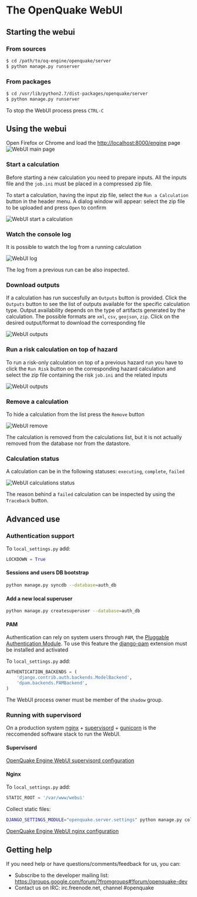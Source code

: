 # The OpenQuake WebUI

## Starting the webui
### From sources
```bash
$ cd /path/to/oq-engine/openquake/server
$ python manage.py runserver
```

### From packages
```bash
$ cd /usr/lib/python2.7/dist-packages/openquake/server
$ python manage.py runserver
```

To stop the WebUI process press `CTRL-C`

## Using the webui

Open Firefox or Chrome and load the [http://localhost:8000/engine](http://localhost:8000/engine) page
![WebUI main page](../img/WebUI-main.png)

### Start a calculation

Before starting a new calculation you need to prepare inputs. All the inputs file and the `job.ini` must be placed in a compressed zip file.

To start a calculation, having the input zip file, select the `Run a Calculation` button in the header menu. A dialog window will appear: select the zip file to be uploaded and press `Open` to confirm

![WebUI start a calculation](../img/WebUI-run.gif)

### Watch the console log

It is possible to watch the log from a running calculation

![WebUI log](../img/WebUI-log.gif)

The log from a previous run can be also inspected.

### Download outputs

If a calculation has run succesfully an `Outputs` button is provided. Click the `Outputs` button to see the list of outputs available for the specific calculation type.
Output availability depends on the type of artifacts generated by the calculation. The possible formats are `xml`, `csv`, `geojson`, `zip`. Click on the desired output/format to download the corresponding file

![WebUI outputs](../img/WebUI-outputs.gif)

### Run a risk calculation on top of hazard

To run a risk-only calculation on top of a previous hazard run you have to click the `Run Risk` button on the corresponding hazard calculation and select the zip file containing the risk `job.ini` and the related inputs

![WebUI outputs](../img/WebUI-risk.gif)

### Remove a calculation

To hide a calculation from the list press the `Remove` button

![WebUI remove](../img/WebUI-remove.gif)

The calculation is removed from the calculations list, but it is not actually removed from the database nor from the datastore.

### Calculation status

A calculation can be in the following statuses: `executing`, `complete`, `failed`

![WebUI calculations status](../img/WebUI-status.png)

The reason behind a `failed` calculation can be inspected by using the `Traceback` button.

## Advanced use
### Authentication support
To `local_settings.py` add:
```python
LOCKDOWN = True
```
#### Sessions and users DB bootstrap
```bash
python manage.py syncdb --database=auth_db
```

#### Add a new local superuser
```bash
python manage.py createsuperuser --database=auth_db
```

#### PAM
Authentication can rely on system users through `PAM`, the [Pluggable Authentication Module](https://en.wikipedia.org/wiki/Pluggable_authentication_module). To use this feature the [django-pam](https://github.com/tehmaze/django-pam) extension must be installed and activated

To `local_settings.py` add:

```python
AUTHENTICATION_BACKENDS = (
    'django.contrib.auth.backends.ModelBackend',
    'dpam.backends.PAMBackend',
)
```
The WebUI process owner must be member of the `shadow` group.

### Running with supervisord

On a production system [nginx](http://nginx.org/en/) + [supervisord](http://supervisord.org/) + [gunicorn](http://gunicorn.org/) is the reccomended software stack to run the WebUI.

#### Supervisord
[OpenQuake Engine WebUI supervisord configuration](supervisord.md)

#### Nginx
To `local_settings.py` add:

```python
STATIC_ROOT = '/var/www/webui'
```

Collect static files:

```bash
DJANGO_SETTINGS_MODULE="openquake.server.settings" python manage.py collectstatic
```

[OpenQuake Engine WebUI nginx configuration](nginx.md)

## Getting help
If you need help or have questions/comments/feedback for us, you can:
  * Subscribe to the developer mailing list: https://groups.google.com/forum/?fromgroups#!forum/openquake-dev
  * Contact us on IRC: irc.freenode.net, channel #openquake

